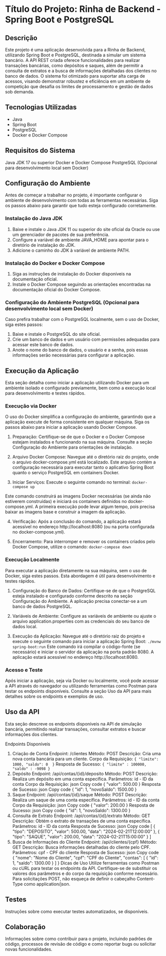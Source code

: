 # Título do Projeto: Rinha de Backend - Spring Boot e PostgreSQL
## Descrição
Este projeto é uma aplicação desenvolvida para a Rinha de Backend, utilizando Spring Boot e PostgreSQL, destinada a simular um sistema bancário. A API REST criada oferece funcionalidades para realizar transações bancárias, como depósitos e saques, além de permitir a consulta de extratos e a busca de informações detalhadas dos clientes no banco de dados. O sistema foi otimizado para suportar alta carga de acessos, visando demonstrar robustez e eficiência em um ambiente de competição que desafia os limites de processamento e gestão de dados sob demanda.

## Tecnologias Utilizadas
- Java
- Spring Boot
- PostgreSQL
- Docker e Docker Compose

## Requisitos do Sistema
Java JDK 17 ou superior
Docker e Docker Compose
PostgreSQL (Opcional para desenvolvimento local sem Docker)

## Configuração do Ambiente
Antes de começar a trabalhar no projeto, é importante configurar o ambiente de desenvolvimento com todas as ferramentas necessárias. Siga os passos abaixo para garantir que tudo esteja configurado corretamente.

### Instalação do Java JDK
1. Baixe e instale o Java JDK 11 ou superior do site oficial da Oracle ou use um gerenciador de pacotes de sua preferência.
2. Configure a variável de ambiente JAVA_HOME para apontar para o diretório de instalação do JDK.
3. Adicione o caminho do JDK à variável de ambiente PATH.

### Instalação do Docker e Docker Compose
1. Siga as instruções de instalação do Docker disponíveis na documentação oficial.
2. Instale o Docker Compose seguindo as orientações encontradas na documentação oficial do Docker Compose.

### Configuração do Ambiente PostgreSQL (Opcional para desenvolvimento local sem Docker)
Caso prefira trabalhar com o PostgreSQL localmente, sem o uso de Docker, siga estes passos:

1. Baixe e instale o PostgreSQL do site oficial.
2. Crie um banco de dados e um usuário com permissões adequadas para acessar este banco de dados.
3. Anote o nome do banco de dados, o usuário e a senha, pois essas informações serão necessárias para configurar a aplicação.

## Execução da Aplicação
Esta seção detalha como iniciar a aplicação utilizando Docker para um ambiente isolado e configurado previamente, bem como a execução local para desenvolvimento e testes rápidos.

### Execução via Docker
O uso do Docker simplifica a configuração do ambiente, garantindo que a aplicação execute de forma consistente em qualquer máquina. Siga os passos abaixo para iniciar a aplicação usando Docker Compose.

1. Preparação: Certifique-se de que o Docker e o Docker Compose estejam instalados e funcionando na sua máquina. Consulte a seção Configuração do Ambiente para orientações de instalação.

2. Arquivo Docker Compose: Navegue até o diretório raiz do projeto, onde o arquivo docker-compose.yml está localizado. Este arquivo contém a configuração necessária para executar tanto o aplicativo Spring Boot quanto o serviço PostgreSQL em containers Docker.

3. Iniciar Serviços: Execute o seguinte comando no terminal:
`docker-compose up`

Este comando construirá as imagens Docker necessárias (se ainda não estiverem construídas) e iniciará os containers definidos no docker-compose.yml. A primeira execução pode levar algum tempo, pois precisa baixar as imagens base e construir a imagem da aplicação.

4. Verificação: Após a conclusão do comando, a aplicação estará acessível no endereço http://localhost:8080 (ou na porta configurada no docker-compose.yml).

5. Encerramento: Para interromper e remover os containers criados pelo Docker Compose, utilize o comando:
`docker-compose down`

### Execução Localmente
Para executar a aplicação diretamente na sua máquina, sem o uso de Docker, siga estes passos. Esta abordagem é útil para desenvolvimento e testes rápidos.

1. Configuração do Banco de Dados: Certifique-se de que o PostgreSQL esteja instalado e configurado conforme descrito na seção Configuração do Ambiente. A aplicação precisa conectar-se a um banco de dados PostgreSQL.

2. Variáveis de Ambiente: Configure as variáveis de ambiente ou ajuste o arquivo application.properties com as credenciais do seu banco de dados local.

3. Execução da Aplicação: Navegue até o diretório raiz do projeto e execute o seguinte comando para iniciar a aplicação Spring Boot:
`./mvnw spring-boot:run`
Este comando irá compilar o código-fonte (se necessário) e iniciar o servidor da aplicação na porta padrão 8080. A aplicação estará acessível no endereço http://localhost:8080.

### Acesso e Teste
Após iniciar a aplicação, seja via Docker ou localmente, você pode acessar a API através do navegador ou utilizando ferramentas como Postman para testar os endpoints disponíveis. Consulte a seção Uso da API para mais detalhes sobre os endpoints e exemplos de uso.

## Uso da API
Esta seção descreve os endpoints disponíveis na API de simulação bancária, permitindo realizar transações, consultar extratos e buscar informações dos clientes.

Endpoints Disponíveis
1. Criação de Conta
Endpoint: /clientes
Método: POST
Descrição: Cria uma nova conta bancária para um cliente.
Corpo da Requisição:
`{
    "limite": 1000,
    "saldo": 0 
}`
Resposta de Sucesso:
`
{
    "limite" : 100000,
    "saldo" : -9098
}
`
2. Depósito
Endpoint: /api/contas/{id}/deposito
Método: POST
Descrição: Realiza um depósito em uma conta específica.
Parâmetros: id - ID da conta
Corpo da Requisição:
json
Copy code
{
  "valor": 500.00
}
Resposta de Sucesso:
json
Copy code
{
  "id": 1,
  "novoSaldo": 1500.00
}
3. Saque
Endpoint: /api/contas/{id}/saque
Método: POST
Descrição: Realiza um saque de uma conta específica.
Parâmetros: id - ID da conta
Corpo da Requisição:
json
Copy code
{
  "valor": 200.00
}
Resposta de Sucesso:
json
Copy code
{
  "id": 1,
  "novoSaldo": 1300.00
}
4. Consulta de Extrato
Endpoint: /api/contas/{id}/extrato
Método: GET
Descrição: Obtém o extrato de transações de uma conta específica.
Parâmetros: id - ID da conta
Resposta de Sucesso:
json
Copy code
[
  {
    "tipo": "DEPOSITO",
    "valor": 500.00,
    "data": "2024-02-21T12:00:00"
  },
  {
    "tipo": "SAQUE",
    "valor": 200.00,
    "data": "2024-02-21T15:00:00"
  }
]
5. Busca de Informações do Cliente
Endpoint: /api/clientes/{cpf}
Método: GET
Descrição: Busca informações detalhadas do cliente pelo CPF.
Parâmetros: cpf - CPF do cliente
Resposta de Sucesso:
json
Copy code
{
  "nome": "Nome do Cliente",
  "cpf": "CPF do Cliente",
  "contas": [
    {
      "id": 1,
      "saldo": 1300.00
    }
  ]
}
Dicas de Uso
Utilize ferramentas como Postman ou cURL para testar os endpoints da API.
Certifique-se de substituir os valores dos parâmetros e do corpo da requisição conforme necessário.
Para solicitações POST, não esqueça de definir o cabeçalho Content-Type como application/json.

## Testes
Instruções sobre como executar testes automatizados, se disponíveis.

## Colaboração
Informações sobre como contribuir para o projeto, incluindo padrões de código, processos de revisão de código e como reportar bugs ou solicitar novas funcionalidades.

